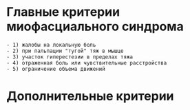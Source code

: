 # Главные критерии миофасциального синдрома
	- 1) жалобы на локальную боль
	- 2) при пальпации "тугой" тяж в мышце
	- 3) участок гиперестезии в пределах тяжа
	- 4) отраженная боль или чувствительные расстройства
	- 5) ограничение объема движений
# Дополнительные критерии